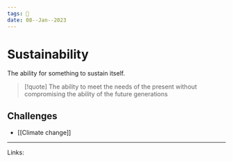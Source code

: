 ```yaml
---
tags: 🌱
date: 08--Jan--2023
---
```


# Sustainability

The ability for something to sustain itself. 

> [!quote] The ability to meet the needs of the present without compromising the ability of the future generations

## Challenges
- [[Climate change]]

---
Links: 